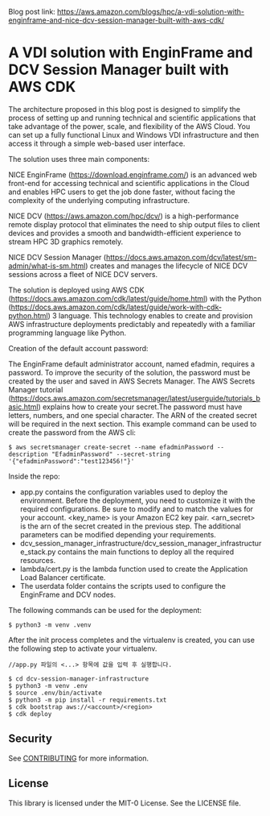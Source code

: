 
Blog post link: https://aws.amazon.com/blogs/hpc/a-vdi-solution-with-enginframe-and-nice-dcv-session-manager-built-with-aws-cdk/

# A VDI solution with EnginFrame and DCV Session Manager built with AWS CDK

The architecture proposed in this blog post is designed to simplify the process of setting up and running technical and scientific applications that take advantage of the power, scale, and flexibility of the AWS Cloud. You can set up a fully functional Linux and Windows VDI infrastructure and then access it through a simple web-based user interface.

The solution uses three main components:

NICE EnginFrame (https://download.enginframe.com/) is an advanced web front-end for accessing technical and scientific applications in the Cloud and enables HPC users to get the job done faster, without facing the complexity of the underlying computing infrastructure.

NICE DCV (https://aws.amazon.com/hpc/dcv/) is a high-performance remote display protocol that eliminates the need to ship output files to client devices and provides a smooth and bandwidth-efficient experience to stream HPC 3D graphics remotely.

NICE DCV Session Manager (https://docs.aws.amazon.com/dcv/latest/sm-admin/what-is-sm.html) creates and manages the lifecycle of NICE DCV sessions across a fleet of NICE DCV servers.

The solution is deployed using AWS CDK (https://docs.aws.amazon.com/cdk/latest/guide/home.html)  with the Python (https://docs.aws.amazon.com/cdk/latest/guide/work-with-cdk-python.html) 3 language. This technology enables to create and provision AWS infrastructure deployments predictably and repeatedly  with a familiar programming language like Python.

Creation of the default account password:

The EnginFrame default administrator account, named efadmin, requires a password. To improve the security of the solution, the password must be created by the user and saved in AWS Secrets Manager. The AWS Secrets Manager tutorial (https://docs.aws.amazon.com/secretsmanager/latest/userguide/tutorials_basic.html) explains how to create your secret.The password must have letters, numbers, and one special character. The ARN of the created secret will be required in the next section.
This example command can be used to create the password from the AWS cli:
```
$ aws secretsmanager create-secret --name efadminPassword --description "EfadminPassword" --secret-string '{"efadminPassword":"test123456!"}' 
```

Inside the repo:

 * app.py contains the configuration variables used to deploy the environment. Before the deployment, you need to customize it with the required configurations. Be sure to modify <region> and <account> to match the values for your account. <key_name> is your Amazon EC2 key pair. <arn_secret> is the arn of the secret created in the previous step. The additional parameters can be modified depending your requirements.
 * dcv_session_manager_infrastructure/dcv_session_manager_infrastructure_stack.py contains the main functions to deploy all the required resources.
 * lambda/cert.py is the lambda function used to create the Application Load Balancer  certificate. 
 * The userdata folder contains the scripts used to configure the EnginFrame and DCV nodes. 




The following commands can be used for the deployment:

```
$ python3 -m venv .venv
```

After the init process completes and the virtualenv is created, you can use the following
step to activate your virtualenv.

```
//app.py 파일의 <...> 항목에 값을 입력 후 실행합니다.
  
$ cd dcv-session-manager-infrastructure
$ python3 -m venv .env
$ source .env/bin/activate
$ python3 -m pip install -r requirements.txt
$ cdk bootstrap aws://<account>/<region>
$ cdk deploy
```


## Security

See [CONTRIBUTING](CONTRIBUTING.md#security-issue-notifications) for more information.

## License

This library is licensed under the MIT-0 License. See the LICENSE file.

